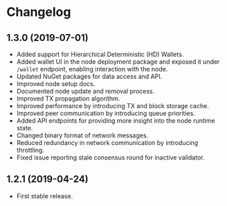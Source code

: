 # Changelog


## 1.3.0 (2019-07-01)

- Added support for Hierarchical Deterministic (HD) Wallets.
- Added wallet UI in the node deployment package and exposed it under `/wallet` endpoint, enabling interaction with the node.
- Updated NuGet packages for data access and API.
- Improved node setup docs.
- Documented node update and removal process.
- Improved TX propagation algorithm.
- Improved performance by introducing TX and block storage cache.
- Improved peer communication by introducing queue priorities.
- Added API endpoints for providing more insight into the node runtime state.
- Changed binary format of network messages.
- Reduced redundancy in network communication by introducing throttling.
- Fixed issue reporting stale consensus round for inactive validator.


## 1.2.1 (2019-04-24)

- First stable release.
